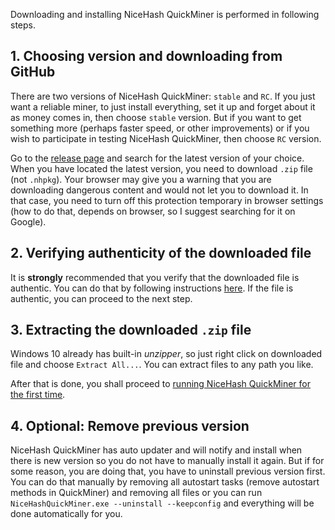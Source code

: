 Downloading and installing NiceHash QuickMiner is performed in following steps.

## 1. Choosing version and downloading from GitHub

There are two versions of NiceHash QuickMiner: `stable` and `RC`. If you just want a reliable miner, to just install everything, set it up and forget about it as money comes in, then choose `stable` version. But if you want to get something more (perhaps faster speed, or other improvements) or if you wish to participate in testing NiceHash QuickMiner, then choose `RC` version.

Go to the [release page](https://github.com/nicehash/NiceHashQuickMiner/releases) and search for the latest version of your choice. When you have located the latest version, you need to download `.zip` file (not `.nhpkg`). Your browser may give you a warning that you are downloading dangerous content and would not let you to download it. In that case, you need to turn off this protection temporary in browser settings (how to do that, depends on browser, so I suggest searching for it on Google).

## 2. Verifying authenticity of the downloaded file

It is **strongly** recommended that you verify that the downloaded file is authentic. You can do that by following instructions [here](https://github.com/nicehash/NiceHashQuickMiner/tree/main/checksums). If the file is authentic, you can proceed to the next step.

## 3. Extracting the downloaded `.zip` file

Windows 10 already has built-in _unzipper_, so just right click on downloaded file and choose `Extract All...`. You can extract files to any path you like.

After that is done, you shall proceed to [running NiceHash QuickMiner for the first time](https://github.com/nicehash/NiceHashQuickMiner/wiki/Starting-for-the-first-time).

## 4. Optional: Remove previous version

NiceHash QuickMiner has auto updater and will notify and install when there is new version so you do not have to manually install it again. But if for some reason, you are doing that, you have to uninstall previous version first. You can do that manually by removing all autostart tasks (remove autostart methods in QuickMiner) and removing all files or you can run `NiceHashQuickMiner.exe --uninstall --keepconfig` and everything will be done automatically for you.
